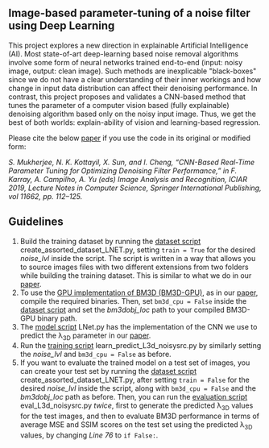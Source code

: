 ## Image-based parameter-tuning of a noise filter using Deep Learning

This project explores a new direction in explainable Artificial Intelligence (AI). Most state-of-art deep-learning based noise removal algorithms involve some form of neural networks trained end-to-end (input: noisy image, output: clean image). Such methods are inexplicable "black-boxes" since we do not have a clear understanding of their inner workings and how change in input data distribution can affect their denoising performance. In contrast, this project proposes and validates a CNN-based method that tunes the parameter of a computer vision based (fully explainable) denoising algorithm based only on the noisy input image. Thus, we get the best of both worlds: explain-ability of vision and learning-based regression.

Please cite the below [paper](https://doi.org/10.1007/978-3-030-27202-9_10) if you use the code in its original or modified form:

*S. Mukherjee, N. K. Kottayil, X. Sun, and I. Cheng, “CNN-Based Real-Time Parameter Tuning for Optimizing Denoising Filter Performance,” in F. Karray, A. Campilho, A. Yu (eds) Image Analysis and Recognition, ICIAR 2019, Lecture Notes in Computer Science, Springer International Publishing, vol 11662, pp. 112–125.*

## Guidelines

1. Build the training dataset by running the [dataset script](https://github.com/subhayanmukherjee/deeptune/blob/master/create_assorted_dataset_LNET.py) create_assorted_dataset_LNET.py, setting ```train = True``` for the desired *noise_lvl* inside the script. The script is written in a way that allows you to source images files with two different extensions from two folders while building the training dataset. This is similar to what we do in our [paper](https://doi.org/10.1007/978-3-030-27202-9_10).
2. To use the [GPU implementation of BM3D (BM3D-GPU)](https://github.com/DawyD/bm3d-gpu), as in our [paper](https://doi.org/10.1007/978-3-030-27202-9_10), compile the required binaries. Then, set ```bm3d_cpu = False``` inside the [dataset script](https://github.com/subhayanmukherjee/deeptune/blob/master/create_assorted_dataset_LNET.py) and set the *bm3dobj_loc* path to your compiled BM3D-GPU binary path.
3. The [model script](https://github.com/subhayanmukherjee/deeptune/blob/master/LNet.py) LNet.py has the implementation of the CNN we use to predict the &#955;<sub>3D</sub> parameter in our [paper](https://doi.org/10.1007/978-3-030-27202-9_10).
4. Run the [training script](https://github.com/subhayanmukherjee/deeptune/blob/master/learn_predict_L3d_noisysrc.py) learn_predict_L3d_noisysrc.py by similarly setting the *noise_lvl* and ```bm3d_cpu = False``` as before.
5. If you want to evaluate the trained model on a test set of images, you can create your test set by running the [dataset script](https://github.com/subhayanmukherjee/deeptune/blob/master/create_assorted_dataset_LNET.py) create_assorted_dataset_LNET.py, after setting ```train = False``` for the desired *noise_lvl* inside the script, along with ```bm3d_cpu = False``` and the *bm3dobj_loc* path as before. Then, you can run the [evaluation script](https://github.com/subhayanmukherjee/deeptune/blob/master/eval_L3d_noisysrc.py) eval_L3d_noisysrc.py *twice*, first to generate the predicted &#955;<sub>3D</sub> values for the test images, and then to evaluate BM3D performance in terms of average MSE and SSIM scores on the test set using the predicted &#955;<sub>3D</sub> values, by changing *Line 76* to ```if False:```.
